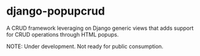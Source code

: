 # django-popupcrud
A CRUD framework leveraging on Django generic views that adds support for CRUD 
operations through HTML popups.

NOTE: Under development. Not ready for public consumption.
